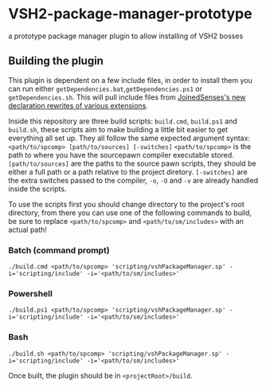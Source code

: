 # VSH2-package-manager-prototype
a prototype package manager plugin to allow installing of VSH2 bosses


## Building the plugin
This plugin is dependent on a few include files, in order to install them you can run either `getDependencies.bat`,`getDependencies.ps1` or `getDependencies.sh`. This will pull include files from [JoinedSenses's new declaration rewrites of various extensions](https://github.com/JoinedSenses/SourceMod-IncludeLibrary/tree/master/include).

Inside this repository are three build scripts: `build.cmd`, `build.ps1` and `build.sh`, these scripts aim to make building a little bit easier to get everything all set up. They all follow the same expected argument syntax: `<path/to/spcomp> [path/to/sources] [-switches]`
`<path/to/spcomp>` is the path to where you have the sourcepawn compiler executable stored.
`[path/to/sources]` are the paths to the source pawn scripts, they should be either a full path or a path relative to the project diretory.
`[-switches]` are the extra switches passed to the compiler, `-o`, `-O` and `-v` are already handled inside the scripts.

To use the scripts first you should change directory to the project's root directory, from there you can use one of the following commands to build, be sure to replace `<path/to/spcomp>` and `<path/to/sm/includes>` with an actual path!
### Batch (command prompt)
```
./build.cmd <path/to/spcomp> 'scripting/vshPackageManager.sp' -i='scripting/include' -i='<path/to/sm/includes>'
```
### Powershell
```
./build.ps1 <path/to/spcomp> 'scripting/vshPackageManager.sp' -i='scripting/include' -i='<path/to/sm/includes>'
```
### Bash
```
./build.sh <path/to/spcomp> 'scripting/vshPackageManager.sp' -i='scripting/include' -i='<path/to/sm/includes>'
```

Once built, the plugin should be in `<projectRoot>/build`.
